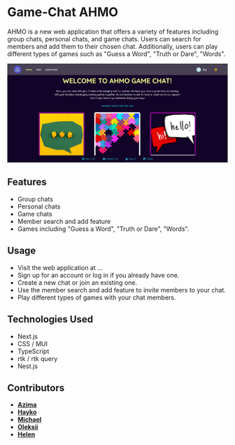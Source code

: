 # Game-Chat AHMO

AHMO is a new web application that offers a variety of features including group chats, personal chats, and game chats. Users can search for members and add them to their chosen chat. Additionally, users can play different types of games such as "Guess a Word", "Truth or Dare", "Words".

![alt text](./assets/screenshot-ahmo.png)

## Features

- Group chats
- Personal chats
- Game chats
- Member search and add feature
- Games including "Guess a Word", "Truth or Dare", "Words". 



## Usage

- Visit the web application at ...
- Sign up for an account or log in if you already have one.
- Create a new chat or join an existing one.
- Use the member search and add feature to invite members to your chat.
- Play different types of games with your chat members.

## Technologies Used

- Next.js
- CSS / MUI
- TypeScript
- rtk / rtk query
- Nest.js


## Contributors

- [**Azima**](https://github.com/AzimaKai)
- [**Hayko**](https://github.com/HaykoDevelop)
- [**Michael**](https://github.com/MichaelMugaiga)
- [**Oleksii**](https://github.com/podnesTaF)
- [**Helen**](https://github.com/Helen-HYF)
